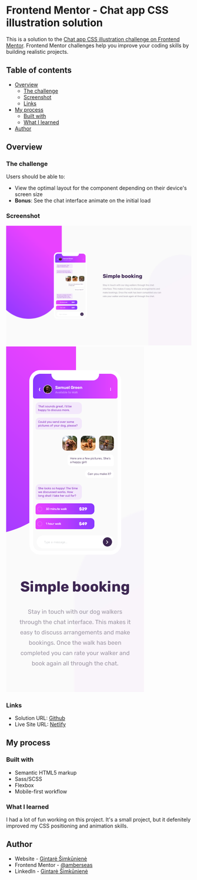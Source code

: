 # Frontend Mentor - Chat app CSS illustration solution

This is a solution to the [Chat app CSS illustration challenge on Frontend Mentor](https://www.frontendmentor.io/challenges/chat-app-css-illustration-O5auMkFqY). Frontend Mentor challenges help you improve your coding skills by building realistic projects. 

## Table of contents

- [Overview](#overview)
  - [The challenge](#the-challenge)
  - [Screenshot](#screenshot)
  - [Links](#links)
- [My process](#my-process)
  - [Built with](#built-with)
  - [What I learned](#what-i-learned)
- [Author](#author)


## Overview

### The challenge

Users should be able to:

- View the optimal layout for the component depending on their device's screen size
- **Bonus**: See the chat interface animate on the initial load

### Screenshot

![](./assets/Screenshot-desktop.png)
![](./assets/Screenshot-mobile.png)

### Links

- Solution URL: [Github](https://github.com/amberseas/FrontendMentorChallenges/tree/chat-app)
- Live Site URL: [Netlify](https://amberseas-chat-app.netlify.app/)

## My process

### Built with

- Semantic HTML5 markup
- Sass/SCSS
- Flexbox
- Mobile-first workflow

### What I learned

I had a lot of fun working on this project. It's a small project, but it defenitely improved my CSS positioning and animation skills.

## Author

- Website - [Gintarė Šimkūnienė](https://amberseas.netlify.app)
- Frontend Mentor - [@amberseas](https://www.frontendmentor.io/profile/amberseas)
- LinkedIn - [Gintarė Šimkūnienė](https://www.linkedin.com/in/gintar%C4%97-%C5%A1imk%C5%ABnien%C4%97/)


